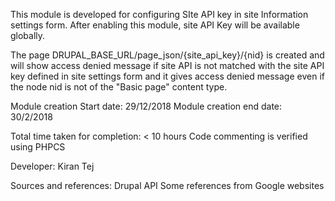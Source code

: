 This module is developed for configuring SIte API key in site Information settings form. After enabling this module, site API Key will be available globally.

The page DRUPAL_BASE_URL/page_json/{site_api_key}/{nid} is created and will show access denied message if site API is not matched with the site API key defined in site settings form and it gives access denied message even if the node nid is not of the "Basic page" content type.

Module creation Start date: 29/12/2018
Module creation end date: 30/2/2018

Total time taken for completion: < 10 hours
Code commenting is verified using PHPCS

Developer: Kiran Tej

Sources and references:
Drupal API
Some references from Google websites
